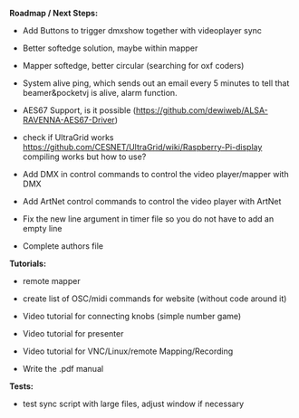 **Roadmap / Next Steps:** <p/>

- Add Buttons to trigger dmxshow together with videoplayer sync

- Better softedge solution, maybe within mapper
- Mapper softedge, better circular (searching for oxf coders)
- System alive ping, which sends out an email every 5 minutes to tell that beamer&pocketvj is alive, alarm function.
- AES67 Support, is it possible (https://github.com/dewiweb/ALSA-RAVENNA-AES67-Driver)

- check if UltraGrid works https://github.com/CESNET/UltraGrid/wiki/Raspberry-Pi-display compiling works but how to use?

- Add DMX in control commands to control the video player/mapper with DMX
- Add ArtNet control commands to control the video player with ArtNet

- Fix the new line argument in timer file so you do not have to add an empty line

- Complete authors file


**Tutorials:** <p/>

- remote mapper
- create list of OSC/midi commands for website (without code around it)
- Video tutorial for connecting knobs (simple number game)
- Video tutorial for presenter
- Video tutorial for VNC/Linux/remote Mapping/Recording

- Write the .pdf manual


**Tests:** <p/>

- test sync script with large files, adjust window if necessary
